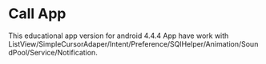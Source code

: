 # Call App
This educational app version for android 4.4.4
App have work with ListView/SimpleCursorAdaper/Intent/Preference/SQlHelper/Animation/SoundPool/Service/Notification.
